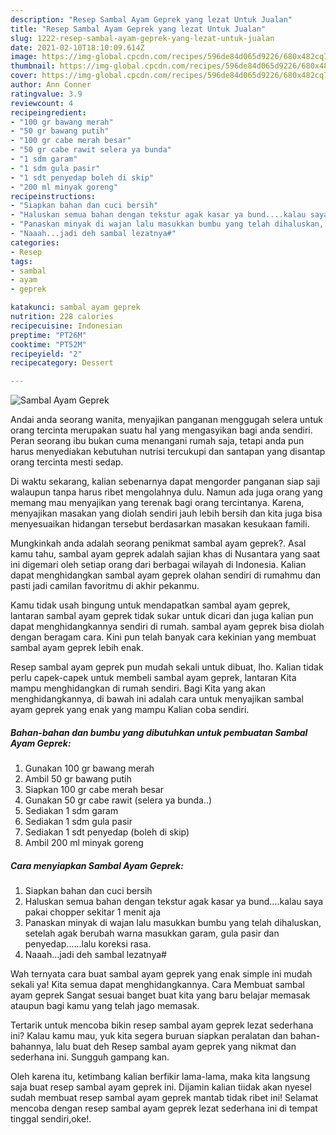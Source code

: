 ```yaml
---
description: "Resep Sambal Ayam Geprek yang lezat Untuk Jualan"
title: "Resep Sambal Ayam Geprek yang lezat Untuk Jualan"
slug: 1222-resep-sambal-ayam-geprek-yang-lezat-untuk-jualan
date: 2021-02-10T18:10:09.614Z
image: https://img-global.cpcdn.com/recipes/596de84d065d9226/680x482cq70/sambal-ayam-geprek-foto-resep-utama.jpg
thumbnail: https://img-global.cpcdn.com/recipes/596de84d065d9226/680x482cq70/sambal-ayam-geprek-foto-resep-utama.jpg
cover: https://img-global.cpcdn.com/recipes/596de84d065d9226/680x482cq70/sambal-ayam-geprek-foto-resep-utama.jpg
author: Ann Conner
ratingvalue: 3.9
reviewcount: 4
recipeingredient:
- "100 gr bawang merah"
- "50 gr bawang putih"
- "100 gr cabe merah besar"
- "50 gr cabe rawit selera ya bunda"
- "1 sdm garam"
- "1 sdm gula pasir"
- "1 sdt penyedap boleh di skip"
- "200 ml minyak goreng"
recipeinstructions:
- "Siapkan bahan dan cuci bersih"
- "Haluskan semua bahan dengan tekstur agak kasar ya bund....kalau saya pakai chopper sekitar 1 menit aja"
- "Panaskan minyak di wajan lalu masukkan bumbu yang telah dihaluskan, setelah agak berubah warna masukkan garam, gula pasir dan penyedap......lalu koreksi rasa."
- "Naaah...jadi deh sambal lezatnya#"
categories:
- Resep
tags:
- sambal
- ayam
- geprek

katakunci: sambal ayam geprek 
nutrition: 228 calories
recipecuisine: Indonesian
preptime: "PT26M"
cooktime: "PT52M"
recipeyield: "2"
recipecategory: Dessert

---
```



![Sambal Ayam Geprek](https://img-global.cpcdn.com/recipes/596de84d065d9226/680x482cq70/sambal-ayam-geprek-foto-resep-utama.jpg)

Andai anda seorang wanita, menyajikan panganan menggugah selera untuk orang tercinta merupakan suatu hal yang mengasyikan bagi anda sendiri. Peran seorang ibu bukan cuma menangani rumah saja, tetapi anda pun harus menyediakan kebutuhan nutrisi tercukupi dan santapan yang disantap orang tercinta mesti sedap.

Di waktu  sekarang, kalian sebenarnya dapat mengorder panganan siap saji walaupun tanpa harus ribet mengolahnya dulu. Namun ada juga orang yang memang mau menyajikan yang terenak bagi orang tercintanya. Karena, menyajikan masakan yang diolah sendiri jauh lebih bersih dan kita juga bisa menyesuaikan hidangan tersebut berdasarkan masakan kesukaan famili. 



Mungkinkah anda adalah seorang penikmat sambal ayam geprek?. Asal kamu tahu, sambal ayam geprek adalah sajian khas di Nusantara yang saat ini digemari oleh setiap orang dari berbagai wilayah di Indonesia. Kalian dapat menghidangkan sambal ayam geprek olahan sendiri di rumahmu dan pasti jadi camilan favoritmu di akhir pekanmu.

Kamu tidak usah bingung untuk mendapatkan sambal ayam geprek, lantaran sambal ayam geprek tidak sukar untuk dicari dan juga kalian pun dapat menghidangkannya sendiri di rumah. sambal ayam geprek bisa diolah dengan beragam cara. Kini pun telah banyak cara kekinian yang membuat sambal ayam geprek lebih enak.

Resep sambal ayam geprek pun mudah sekali untuk dibuat, lho. Kalian tidak perlu capek-capek untuk membeli sambal ayam geprek, lantaran Kita mampu menghidangkan di rumah sendiri. Bagi Kita yang akan menghidangkannya, di bawah ini adalah cara untuk menyajikan sambal ayam geprek yang enak yang mampu Kalian coba sendiri.

<!--inarticleads1-->

##### Bahan-bahan dan bumbu yang dibutuhkan untuk pembuatan Sambal Ayam Geprek:

1. Gunakan 100 gr bawang merah
1. Ambil 50 gr bawang putih
1. Siapkan 100 gr cabe merah besar
1. Gunakan 50 gr cabe rawit (selera ya bunda..)
1. Sediakan 1 sdm garam
1. Sediakan 1 sdm gula pasir
1. Sediakan 1 sdt penyedap (boleh di skip)
1. Ambil 200 ml minyak goreng




<!--inarticleads2-->

##### Cara menyiapkan Sambal Ayam Geprek:

1. Siapkan bahan dan cuci bersih
1. Haluskan semua bahan dengan tekstur agak kasar ya bund....kalau saya pakai chopper sekitar 1 menit aja
1. Panaskan minyak di wajan lalu masukkan bumbu yang telah dihaluskan, setelah agak berubah warna masukkan garam, gula pasir dan penyedap......lalu koreksi rasa.
1. Naaah...jadi deh sambal lezatnya#




Wah ternyata cara buat sambal ayam geprek yang enak simple ini mudah sekali ya! Kita semua dapat menghidangkannya. Cara Membuat sambal ayam geprek Sangat sesuai banget buat kita yang baru belajar memasak ataupun bagi kamu yang telah jago memasak.

Tertarik untuk mencoba bikin resep sambal ayam geprek lezat sederhana ini? Kalau kamu mau, yuk kita segera buruan siapkan peralatan dan bahan-bahannya, lalu buat deh Resep sambal ayam geprek yang nikmat dan sederhana ini. Sungguh gampang kan. 

Oleh karena itu, ketimbang kalian berfikir lama-lama, maka kita langsung saja buat resep sambal ayam geprek ini. Dijamin kalian tiidak akan nyesel sudah membuat resep sambal ayam geprek mantab tidak ribet ini! Selamat mencoba dengan resep sambal ayam geprek lezat sederhana ini di tempat tinggal sendiri,oke!.

